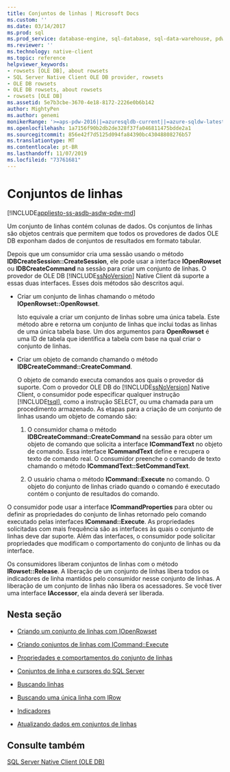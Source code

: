 ```yaml
---
title: Conjuntos de linhas | Microsoft Docs
ms.custom: ''
ms.date: 03/14/2017
ms.prod: sql
ms.prod_service: database-engine, sql-database, sql-data-warehouse, pdw
ms.reviewer: ''
ms.technology: native-client
ms.topic: reference
helpviewer_keywords:
- rowsets [OLE DB], about rowsets
- SQL Server Native Client OLE DB provider, rowsets
- OLE DB rowsets
- OLE DB rowsets, about rowsets
- rowsets [OLE DB]
ms.assetid: 5e7b3cbe-3670-4e18-8172-2226e0b6b142
author: MightyPen
ms.author: genemi
monikerRange: '>=aps-pdw-2016||=azuresqldb-current||=azure-sqldw-latest||>=sql-server-2016||=sqlallproducts-allversions||>=sql-server-linux-2017||=azuresqldb-mi-current'
ms.openlocfilehash: 1a7156f90b2db2de328f37fa046811475bdde2a1
ms.sourcegitcommit: 856e42f7d5125d094fa84390bc43048808276b57
ms.translationtype: MT
ms.contentlocale: pt-BR
ms.lasthandoff: 11/07/2019
ms.locfileid: "73761681"
---
```

# <a name="rowsets"></a>Conjuntos de linhas
[!INCLUDE[appliesto-ss-asdb-asdw-pdw-md](../../includes/appliesto-ss-asdb-asdw-pdw-md.md)]

  Um conjunto de linhas contém colunas de dados. Os conjuntos de linhas são objetos centrais que permitem que todos os provedores de dados OLE DB exponham dados de conjuntos de resultados em formato tabular.  
  
 Depois que um consumidor cria uma sessão usando o método **IDBCreateSession::CreateSession**, ele pode usar a interface **IOpenRowset** ou **IDBCreateCommand** na sessão para criar um conjunto de linhas. O provedor de OLE DB [!INCLUDE[ssNoVersion](../../includes/ssnoversion-md.md)] Native Client dá suporte a essas duas interfaces. Esses dois métodos são descritos aqui.  
  
-   Criar um conjunto de linhas chamando o método **IOpenRowset::OpenRowset**.  
  
     Isto equivale a criar um conjunto de linhas sobre uma única tabela. Este método abre e retorna um conjunto de linhas que inclui todas as linhas de uma única tabela base. Um dos argumentos para **OpenRowset** é uma ID de tabela que identifica a tabela com base na qual criar o conjunto de linhas.  
  
-   Criar um objeto de comando chamando o método **IDBCreateCommand::CreateCommand**.  
  
     O objeto de comando executa comandos aos quais o provedor dá suporte. Com o provedor OLE DB do [!INCLUDE[ssNoVersion](../../includes/ssnoversion-md.md)] Native Client, o consumidor pode especificar qualquer instrução [!INCLUDE[tsql](../../includes/tsql-md.md)], como a instrução SELECT, ou uma chamada para um procedimento armazenado. As etapas para a criação de um conjunto de linhas usando um objeto de comando são:  
  
    1.  O consumidor chama o método **IDBCreateCommand::CreateCommand** na sessão para obter um objeto de comando que solicita a interface **ICommandText** no objeto de comando. Essa interface **ICommandText** define e recupera o texto de comando real. O consumidor preenche o comando de texto chamando o método **ICommandText::SetCommandText**.  
  
    2.  O usuário chama o método **ICommand::Execute** no comando. O objeto do conjunto de linhas criado quando o comando é executado contém o conjunto de resultados do comando.  
  
 O consumidor pode usar a interface **ICommandProperties** para obter ou definir as propriedades do conjunto de linhas retornado pelo comando executado pelas interfaces **ICommand::Execute**. As propriedades solicitadas com mais frequência são as interfaces às quais o conjunto de linhas deve dar suporte. Além das interfaces, o consumidor pode solicitar propriedades que modificam o comportamento do conjunto de linhas ou da interface.  
  
 Os consumidores liberam conjuntos de linhas com o método **IRowset::Release**. A liberação de um conjunto de linhas libera todos os indicadores de linha mantidos pelo consumidor nesse conjunto de linhas. A liberação de um conjunto de linhas não libera os acessadores. Se você tiver uma interface **IAccessor**, ela ainda deverá ser liberada.  
  
## <a name="in-this-section"></a>Nesta seção  
  
-   [Criando um conjunto de linhas com IOpenRowset](../../relational-databases/native-client-ole-db-rowsets/creating-a-rowset-with-iopenrowset.md)  
  
-   [Criando conjuntos de linhas com ICommand::Execute](../../relational-databases/native-client-ole-db-rowsets/creating-rowsets-with-icommand-execute.md)  
  
-   [Propriedades e comportamentos do conjunto de linhas](../../relational-databases/native-client-ole-db-rowsets/rowset-properties-and-behaviors.md)  
  
-   [Conjuntos de linha e cursores do SQL Server](../../relational-databases/native-client-ole-db-rowsets/rowsets-and-sql-server-cursors.md)  
  
-   [Buscando linhas](../../relational-databases/native-client-ole-db-rowsets/fetching-rows.md)  
  
-   [Buscando uma única linha com IRow](../../relational-databases/native-client-ole-db-rowsets/fetching-a-single-row-with-irow.md)  
  
-   [Indicadores](../../relational-databases/native-client-ole-db-rowsets/bookmarks.md)  
  
-   [Atualizando dados em conjuntos de linhas](../../relational-databases/native-client-ole-db-rowsets/updating-data-in-rowsets.md)  
  
## <a name="see-also"></a>Consulte também  
 [SQL Server Native Client &#40;OLE DB&#41;](../../relational-databases/native-client/ole-db/sql-server-native-client-ole-db.md)  
  
  
